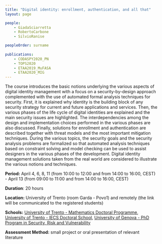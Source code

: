 ```yaml
---
title: "Digital identity: enrollment, authentication, and all that"
layout: page

people:
    - GiadaSciarretta
    - RobertoCarbone
    - SilvioRanise

peopleOrder: surname
      
publications:
    - CODASPY2020_PN
    - TOPS2020
    - ETAA2019_MuFASA
    - ETAA2020_MIG
---
```


The course introduces the basic notions underlying the various aspects of digital identity management with a focus on a security-by-design approach complemented with the use of automated formal analysis techniques for security. First, it is explained why identity is the building block of any security strategy for current and future applications and services. Then, the various phases of the life cycle of digital identities are explained and the main security issues are highlighted. The interdependencies among the design and implementation choices performed in the various phases are also discussed.  Finally, solutions for enrollment and authentication are described together with threat models and the most important mitigation techniques.  During the various topics, the security goals and the security analysis problems are formalized so that automated analysis techniques based on constraint solving and model checking can be used to assist designers in the various phases of the development. Digital identity management solutions taken from the real world are considered to illustrate the various notions and techniques.

**Period:** April 4, 6, 8, 11 (from 10:00 to 12:00 and from 14:00 to 16:00, CEST) - April 13 (from 09:00 to 11:00 and from 14:00 to 16:00, CEST)

**Duration**: 20 hours 

**Location:** University of Trento (room Garda - Povo1) and remotely (the link will be communicated to the registered students)

**Schools:** [University of Trento - Mathematics Doctoral Programme](https://www.unitn.it/drmath/46/courses), [University of Trento - IECS Doctoral School](https://ict.unitn.it/education/courses), [University of Genova - PhD Program in Security, Risk and Vulnerability](https://sicurezza.unige.it/)

**Assessment Method:** small project or oral presentation of relevant literature

